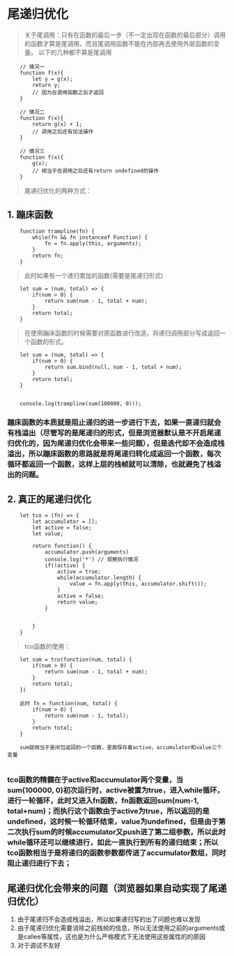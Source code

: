 # 尾递归优化
> 关于尾调用：只有在函数的最后一步（不一定出现在函数的最后部分）调用的函数才算是尾调用，而且尾调用函数不能在内部再去使用外层函数的变量。
> 以下的几种都不算是尾调用

```
    // 情况一
    function f(x){
        let y = g(x);
        return y;
        // 因为在调用函数之后才返回
    }

    // 情况二
    function f(x){
        return g(x) + 1;
        // 调用之后还有加法操作
    }

    // 情况三
    function f(x){
        g(x);
        // 相当于在调用之后还有return undefined的操作
    }
```

> 尾递归优化的两种方式：

## 1. 蹦床函数
```
    function trampline(fn) {
        while(fn && fn instanceof Function) {
            fn = fn.apply(this, arguments);
        }
        return fn;
    }
```
> 此时如果有一个递归累加的函数(需要是尾递归形式)
```
    let sum = (num, total) => {
        if(num > 0) {
            return sum(num - 1, total + num);
        }
        return total;
    }
```

> 在使用蹦床函数的时候需要对原函数进行改造，将递归调用部分写成返回一个函数的形式。

```
    let sum = (num, total) => {
        if(num > 0) {
            return sum.bind(null, num - 1, total + num);
        }
        return total;
    }


    console.log(trampline(sum(100000, 0)));
```

### 蹦床函数的本质就是阻止递归的进一步进行下去，如果一直递归就会有栈溢出（尽管写的是尾递归的形式，但是浏览器默认是不开启尾递归优化的，因为尾递归优化会带来一些问题），但是迭代却不会造成栈溢出，所以蹦床函数的思路就是将尾递归转化成返回一个函数，每次循环都返回一个函数，这样上层的栈帧就可以清除，也就避免了栈溢出的问题。

## 2. 真正的尾递归优化

```
    let tco = (fn) => {
        let accumulator = [];
        let active = false;
        let value;

        return function() {
            accumulator.push(arguments)
            console.log('*') // 观察执行情况
            if(!active) {
                active = true;
                while(accumulator.length) {
                    value = fn.apply(this, accumulator.shift());
                }
                active = false;
                return value;
            }
            

        }
    }
```

> tco函数的使用：
```
    let sum = tco(function(num, total) {
        if(num > 0) {
            return sum(num - 1, total + num);
        }
        return total;
    })

    此时 fn = function(num, total) {
        if(num > 0) {
            return sum(num - 1, total);
        }
        return total;
    }

    sum就相当于是闭包返回的一个函数，里面保存着active，accumulator和value三个变量


```
### tco函数的精髓在于active和accumulator两个变量，当sum(100000, 0)初次运行时，active被置为true，进入while循环，进行一轮循环，此时又进入fn函数，fn函数返回sum(num-1, total+num)；而执行这个函数由于active为true，所以返回的是undefined，这时候一轮循环结束，value为undefined，但是由于第二次执行sum的时候accumulator又push进了第二组参数，所以此时while循环还可以继续进行，如此一直执行到所有的递归结束；所以tco函数相当于是将递归的函数参数都传进了accumulator数组，同时阻止递归进行下去；




## 尾递归优化会带来的问题（浏览器如果自动实现了尾递归优化）

1. 由于尾递归不会造成栈溢出，所以如果递归写的出了问题也难以发现
2. 由于尾递归优化需要消除之前栈帧的信息，所以无法使用之前的arguments或是callee等属性，这也是为什么严格模式下无法使用这些属性的的原因
3. 对于调试不友好

